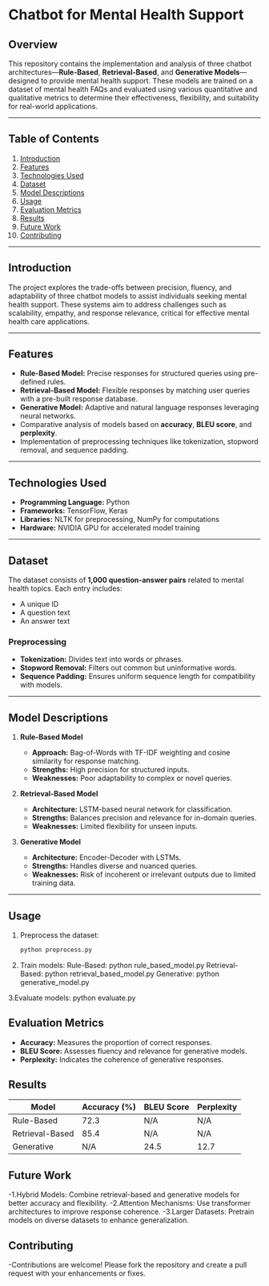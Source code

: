 # Chatbot for Mental Health Support

## Overview

This repository contains the implementation and analysis of three chatbot architectures—**Rule-Based**, **Retrieval-Based**, and **Generative Models**—designed to provide mental health support. These models are trained on a dataset of mental health FAQs and evaluated using various quantitative and qualitative metrics to determine their effectiveness, flexibility, and suitability for real-world applications.

---

## Table of Contents

1. [Introduction](#introduction)  
2. [Features](#features)  
3. [Technologies Used](#technologies-used)  
4. [Dataset](#dataset)  
5. [Model Descriptions](#model-descriptions)  
6. [Usage](#usage)  
7. [Evaluation Metrics](#evaluation-metrics)  
8. [Results](#results)  
9. [Future Work](#future-work)  
10. [Contributing](#contributing)  

---

## Introduction

The project explores the trade-offs between precision, fluency, and adaptability of three chatbot models to assist individuals seeking mental health support. These systems aim to address challenges such as scalability, empathy, and response relevance, critical for effective mental health care applications.

---

## Features

- **Rule-Based Model:** Precise responses for structured queries using pre-defined rules.
- **Retrieval-Based Model:** Flexible responses by matching user queries with a pre-built response database.
- **Generative Model:** Adaptive and natural language responses leveraging neural networks.
- Comparative analysis of models based on **accuracy**, **BLEU score**, and **perplexity**.
- Implementation of preprocessing techniques like tokenization, stopword removal, and sequence padding.

---

## Technologies Used

- **Programming Language:** Python  
- **Frameworks:** TensorFlow, Keras  
- **Libraries:** NLTK for preprocessing, NumPy for computations  
- **Hardware:** NVIDIA GPU for accelerated model training  

---

## Dataset

The dataset consists of **1,000 question-answer pairs** related to mental health topics. Each entry includes:
- A unique ID
- A question text
- An answer text

### Preprocessing
- **Tokenization:** Divides text into words or phrases.
- **Stopword Removal:** Filters out common but uninformative words.
- **Sequence Padding:** Ensures uniform sequence length for compatibility with models.

---

## Model Descriptions

1. **Rule-Based Model**  
   - **Approach:** Bag-of-Words with TF-IDF weighting and cosine similarity for response matching.
   - **Strengths:** High precision for structured inputs.
   - **Weaknesses:** Poor adaptability to complex or novel queries.

2. **Retrieval-Based Model**  
   - **Architecture:** LSTM-based neural network for classification.
   - **Strengths:** Balances precision and relevance for in-domain queries.
   - **Weaknesses:** Limited flexibility for unseen inputs.

3. **Generative Model**  
   - **Architecture:** Encoder-Decoder with LSTMs.
   - **Strengths:** Handles diverse and nuanced queries.
   - **Weaknesses:** Risk of incoherent or irrelevant outputs due to limited training data.

---

## Usage

1. Preprocess the dataset:
   ```bash
   python preprocess.py

2. Train models:
   Rule-Based:
   python rule_based_model.py
   Retrieval-Based:
   python retrieval_based_model.py
   Generative:
   python generative_model.py

3.Evaluate models:
   python evaluate.py

## Evaluation Metrics
  - **Accuracy:** Measures the proportion of correct responses.
  - **BLEU Score:** Assesses fluency and relevance for generative models.
  - **Perplexity:** Indicates the coherence of generative responses.
## Results

| Model             | Accuracy (%) | BLEU Score | Perplexity |
|--------------------|--------------|------------|------------|
| Rule-Based        | 72.3         | N/A        | N/A        |
| Retrieval-Based   | 85.4         | N/A        | N/A        |
| Generative        | N/A          | 24.5       | 12.7       |

## Future Work
  -1.Hybrid Models: Combine retrieval-based and generative models for better accuracy and flexibility.
  -2.Attention Mechanisms: Use transformer architectures to improve response coherence.
  -3.Larger Datasets: Pretrain models on diverse datasets to enhance generalization.

## Contributing
  -Contributions are welcome! Please fork the repository and create a pull request with your enhancements or fixes.
